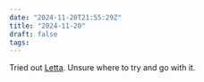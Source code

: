 ```yaml
---
date: "2024-11-20T21:55:29Z"
title: "2024-11-20"
draft: false
tags:
---
```


Tried out [Letta](https://github.com/letta-ai/letta).
Unsure where to try and go with it.
